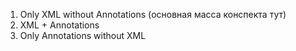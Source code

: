 1. Only XML without Annotations (основная масса конспекта тут)
2. XML + Annotations
3. Only Annotations without XML